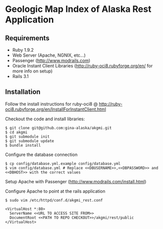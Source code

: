 Geologic Map Index of Alaska Rest Application
=============================================

Requirements
------------

* Ruby 1.9.2
* Web Server (Apache, NGNIX, etc...)
* Passenger (http://www.modrails.com)
* Oracle Instant Client Libraries (http://ruby-oci8.rubyforge.org/en/ for more info on setup)
* Rails 3.1

Installation
------------

Follow the install instructions for ruby-oci8 @ http://ruby-oci8.rubyforge.org/en/InstallForInstantClient.html

Checkout the code and install libraries:

    $ git clone git@github.com:gina-alaska/akgmi.git
    $ cd akgmi
    $ git submodule init
    $ git submodule update
    $ bundle install
    
Configure the database connection

    $ cp config/database.yml.example config/database.yml
    $ vim config/database.yml # Replace <<DBUSERNAME>>,<<DBPASSWORD>> and <<DBHOST>> with the correct values
    
Setup Apache with Passenger (http://www.modrails.com/install.html)

Configure Apache to point at the rails application

    $ sudo vim /etc/httpd/conf.d/akgmi_rest.conf
   
    <VirtualHost *:80>
      ServerName <<URL TO ACCESS SITE FROM>>
      DocumentRoot <<PATH TO REPO CHECKOUT>>/akgmi/rest/public
    </VirtualHost>
   